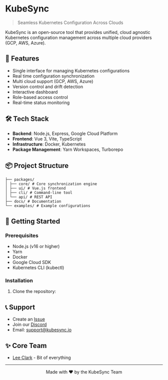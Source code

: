 # KubeSync

> Seamless Kubernetes Configuration Across Clouds

KubeSync is an open-source tool that provides unified, cloud agnostic Kubernetes configuration management across multiple cloud providers (GCP, AWS, Azure).

## 🚀 Features

- Single interface for managing Kubernetes configurations
- Real time configuration synchronization
- Multi cloud support (GCP, AWS, Azure)
- Version control and drift detection
- Interactive dashboard
- Role-based access control
- Real-time status monitoring

## 🛠️ Tech Stack

- **Backend**: Node.js, Express, Google Cloud Platform
- **Frontend**: Vue 3, Vite, TypeScript
- **Infrastructure**: Docker, Kubernetes
- **Package Management**: Yarn Workspaces, Turborepo

## 📦 Project Structure

```kubesync/
├── packages/
│ ├── core/ # Core synchronization engine
│ ├── ui/ # Vue.js frontend
│ ├── cli/ # Command-line tool
│ └── api/ # REST API
├── docs/ # Documentation
└── examples/ # Example configurations
```                    

## 🚦 Getting Started

### Prerequisites

- Node.js (v16 or higher)
- Yarn
- Docker
- Google Cloud SDK
- Kubernetes CLI (kubectl)

### Installation

1. Clone the repository:





## 📞 Support

- Create an [Issue](https://github.com/kubesync/kubesync/issues)
- Join our [Discord](https://discord.gg/kubesync)
- Email: support@kubesync.io

## ✨ Core Team

- [Lee Clark](https://github.com/leeclark78) - Bit of everything

---

<p align="center">Made with ❤️ by the KubeSync Team</p>

